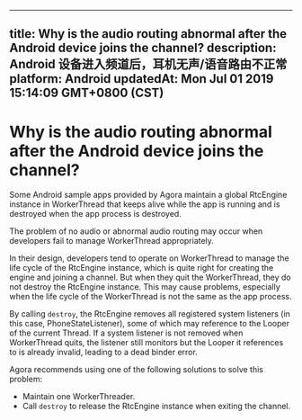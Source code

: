 
---
title: Why is the audio routing abnormal after the Android device joins the channel?
description: Android 设备进入频道后，耳机无声/语音路由不正常
platform: Android
updatedAt: Mon Jul 01 2019 15:14:09 GMT+0800 (CST)
---
# Why is the audio routing abnormal after the Android device joins the channel?
Some Android sample apps provided by Agora maintain a global RtcEngine instance in WorkerThread that keeps alive while the app is running and is destroyed when the app process is destroyed.

The problem of no audio or abnormal audio routing may occur when developers fail to manage WorkerThread appropriately.

In their design, developers tend to operate on WorkerThread to manage the life cycle of the RtcEngine instance, which is quite right for creating the engine and joining a channel. But when they quit the WorkerThread, they do not destroy the RtcEngine instance. This may cause problems, especially when the life cycle of the WorkerThread is not the same as the app process.

By calling `destroy`, the RtcEngine removes all registered system listeners (in this case, PhoneStateListener), some of which may reference to the Looper of the current Thread. If a system listener is not removed when WorkerThread quits, the listener still monitors but the Looper it references to is already invalid, leading to a dead binder error.

Agora recommends using one of the following solutions to solve this problem:

* Maintain one WorkerThreader.
* Call `destroy` to release the RtcEngine instance when exiting the channel.
